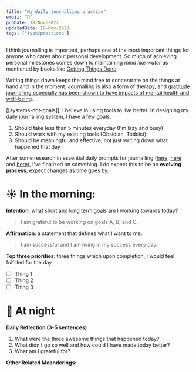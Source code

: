 ```yaml
---
title: "My daily journalling practice"
emoji: "🌻"
pubDate: 18-Nov-2022
updatedDate: 18-Nov-2022
tags: ["type/practices"]
---
```


I think journalling is important, perhaps one of the most important things for anyone who cares about personal development. So much of achieving personal milestones comes down to maintaining _mind like water_ as mentioned by books like [Getting Things Done](https://gettingthingsdone.com/).

Writing things down keeps the mind free to concentrate on the things at hand and in the moment. Journalling is also a form of therapy, and [gratitude journalling especially has been shown to have impacts of mental health and well-being](https://www.youtube.com/watch?v=WPPPFqsECz0).

[[systems-not-goals]], I believe in using tools to live better. In designing my daily journalling system, I have a few goals.

1. Should take less than 5 minutes everyday (I'm lazy and busy)
2. Should work with my existing tools (Obsidian, Todoist)
3. Should be meaningful and effective, not just writing down what happened that day

After some research in essential daily prompts for journalling ([here](https://www.mindful.org/how-to-start-a-mindful-journaling-practice/), [here](https://thehumancondition.com/starting-a-journaling-practice-types-prompts/) and [here](https://www.omaritani.com/blog/daily-journal)), I've finalized on something. I do expect this to be an **evolving process**, expect changes as time goes by.

# ☀ In the morning:

**Intention**: what short and long term goals am I working towards today?
> I am grateful to be working on goals A, B, and C.

**Affirmation**: a statement that defines what I want to me.
>I am successful and I am living in my success every day.

**Top three priorities**: three things which upon completion, I would feel fulfilled for the day
 - [ ] Thing 1
 - [ ] Thing 2
 - [ ] Thing 3

# 🌙 At night

**Daily Reflection (3-5 sentences)**
1. What were the three awesome things that happened today?
2. What didn’t go so well and how could I have made today better?
3. What am I grateful for?

**Other Related Meanderings:**